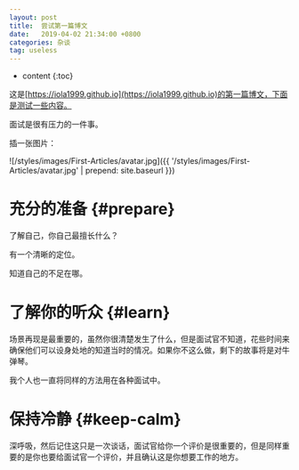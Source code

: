 ```yaml
---
layout: post
title:  尝试第一篇博文
date:   2019-04-02 21:34:00 +0800
categories: 杂谈
tag: useless
---
```


* content
{:toc}


这是[https://iola1999.github.io](https://iola1999.github.io)的第一篇博文，下面是测试一些内容。

面试是很有压力的一件事。

插一张图片：

![/styles/images/First-Articles/avatar.jpg]({{ '/styles/images/First-Articles/avatar.jpg' | prepend: site.baseurl  }})

充分的准备			{#prepare}
====================================

了解自己，你自己最擅长什么？

有一个清晰的定位。

知道自己的不足在哪。

了解你的听众			{#learn}
====================================

场景再现是最重要的，虽然你很清楚发生了什么，但是面试官不知道，花些时间来确保他们可以设身处地的知道当时的情况。如果你不这么做，剩下的故事将是对牛弹琴。

我个人也一直将同样的方法用在各种面试中。

保持冷静			{#keep-calm}
====================================

深呼吸，然后记住这只是一次谈话，面试官给你一个评价是很重要的，但是同样重要的是你也要给面试官一个评价，并且确认这是你想要工作的地方。
